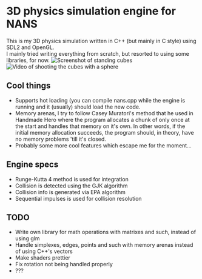 # 3D physics simulation engine for NANS
This is my 3D physics simulation written in C++ (but mainly in C style) using SDL2 and OpenGL.  
I mainly tried writing everything from scratch, but resorted to using some libraries, for now.
![Screenshot of standing cubes](screen.png)
![Video of shooting the cubes with a sphere](gifrepr.gif)
## Cool things
* Supports hot loading (you can compile nans.cpp while the engine is running and it (usually) should load the new code.
* Memory arenas, I try to follow Casey Muratori's method that he used in Handmade Hero where the program allocates a chunk of only once at the start
and handles that memory on it's own. In other words, if the initial memory allocation succeeds, the program should, in theory, have no memory problems 'till it's closed. 
* Probably some more cool features which escape me for the moment...

## Engine specs
* Runge-Kutta 4 method is used for integration
* Collision is detected using the GJK algorithm
* Collision info is generated via EPA algorithm
* Sequential impulses is used for collision resolution

## TODO
* Write own library for math operations with matrixes and such, instead of using glm
* Handle simplexes, edges, points and such with memory arenas instead of using C++'s vectors
* Make shaders prettier
* Fix rotation not being handled properly
* ???
